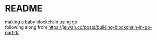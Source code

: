 # README #

making a baby blockchain using go  
following along from https://jeiwan.cc/posts/building-blockchain-in-go-part-1/